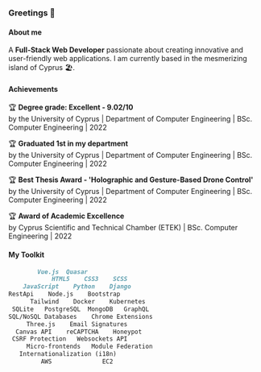 ### Greetings 👋

<!--
**chrisstyll/chrisstyll** is a ✨ _special_ ✨ repository because its `README.md` (this file) appears on your GitHub profile.

Here are some ideas to get you started:

- 🔭 I’m currently working on ...
- 🌱 I’m currently learning ...
- 👯 I’m looking to collaborate on ...
- 🤔 I’m looking for help with ...
- 💬 Ask me about ...
- 📫 How to reach me: ...
- 😄 Pronouns: ...
- ⚡ Fun fact: ...
-->

#### About me

A **Full-Stack Web Developer** passionate about creating innovative and user-friendly web applications. I am currently based in the mesmerizing island of Cyprus :beach_umbrella:.

#### Achievements

:trophy: **Degree grade: Excellent - 9.02/10**  
by the University of Cyprus | Department of Computer Engineering | BSc. Computer Engineering | 2022

:trophy: **Graduated 1st in my department**  
by the University of Cyprus | Department of Computer Engineering | BSc. Computer Engineering | 2022

:trophy: **Best Thesis Award - 'Holographic and Gesture-Based Drone Control'**  
by the University of Cyprus | Department of Computer Engineering | BSc. Computer Engineering | 2022

:trophy: **Award of Academic Excellence**  
by Cyprus Scientific and Technical Chamber (ETEK) | BSc. Computer Engineering | 2022

#### My Toolkit
```md
        Vue.js  Quasar
            HTML5    CSS3    SCSS
    JavaScript    Python    Django
RestApi    Node.js    Bootstrap
      Tailwind    Docker    Kubernetes
 SQLite   PostgreSQL  MongoDB   GraphQL
SQL/NoSQL Databases    Chrome Extensions
     Three.js    Email Signatures
  Canvas API    reCAPTCHA    Honeypot
 CSRF Protection   Websockets API
     Micro-frontends   Module Federation
   Internationalization (i18n)
         AWS              EC2
```

